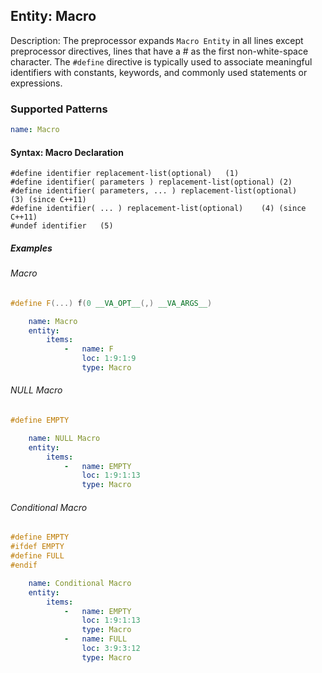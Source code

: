 ## Entity:  Macro

Description: The preprocessor expands `Macro Entity` in all lines except preprocessor directives, lines that have a # as the first non-white-space character. The `#define` directive is typically used to associate meaningful identifiers with constants, keywords, and commonly used statements or expressions.

### Supported Patterns

```yaml
name: Macro
```
#### Syntax: Macro Declaration
```text
#define identifier replacement-list(optional)	(1)	
#define identifier( parameters ) replacement-list(optional)	(2)	
#define identifier( parameters, ... ) replacement-list(optional)	(3)	(since C++11)
#define identifier( ... ) replacement-list(optional)	(4)	(since C++11)
#undef identifier	(5)	
```

##### Examples

###### Macro
```cpp
#define F(...) f(0 __VA_OPT__(,) __VA_ARGS__)
```

```yaml
    name: Macro
    entity:
        items:
            -   name: F
                loc: 1:9:1:9
                type: Macro
```


###### NULL Macro
```cpp
#define EMPTY
```

```yaml
    name: NULL Macro
    entity:
        items:
            -   name: EMPTY
                loc: 1:9:1:13
                type: Macro
```


###### Conditional Macro
```cpp
#define EMPTY
#ifdef EMPTY
#define FULL
#endif
```

```yaml
    name: Conditional Macro
    entity:
        items:
            -   name: EMPTY
                loc: 1:9:1:13
                type: Macro
            -   name: FULL
                loc: 3:9:3:12
                type: Macro
```